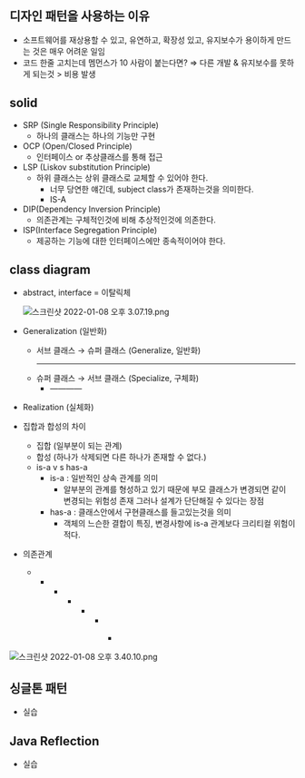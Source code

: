 ## 디자인 패턴을 사용하는 이유

- 소프트웨어를 재상용할 수 있고, 유연하고, 확장성 있고, 유지보수가 용이하게 만드는 것은 매우 어려운 일임
- 코드 한줄 고치는데 멤먼스가 10 사람이 붙는다면? ⇒ 다른 개발 & 유지보수를 못하게 되는것 > 비용 발생

## solid

- SRP (Single Responsibility Principle)
    - 하나의 클래스는 하나의 기능만 구현
- OCP (Open/Closed Principle)
    - 인터페이스 or 추상클래스를 통해 접근
- LSP (Liskov substitution Principle)
    - 하위 클래스는 상위 클래스로 교체할 수 있어야 한다.
        - 너무 당연한 얘긴데, subject class가 존재하는것을 의미한다.
        - IS-A
- DIP(Dependency Inversion Principle)
    - 의존관계는 구체적인것에 비해 추상적인것에 의존한다.
- ISP(Interface Segregation Principle)
    - 제공하는 기능에 대한 인터페이스에만 종속적이어야 한다.

## class diagram

- abstract, interface = 이탈릭체
    
    ![스크린샷 2022-01-08 오후 3.07.19.png](https://s3-us-west-2.amazonaws.com/secure.notion-static.com/a563edcc-2547-4ed8-b94e-412ca98a6e8f/스크린샷_2022-01-08_오후_3.07.19.png)
    
- Generalization (일반화)
    - 서브 클래스 → 슈퍼 클래스 (Generalize, 일반화)
        - - - - - - -
    - 슈퍼 클래스 → 서브 클래스 (Specialize, 구체화)
        - ————
- Realization (실체화)
- 집합과 합성의 차이
    - 집합 (일부분이 되는 관계)
    - 합성 (하나가 삭제되면 다른 하나가 존재할 수 없다.)
    - is-a v s has-a
        - is-a : 일반적인 상속 관계를 의미
            - 알부분의 관계를 형성하고 있기 때문에 부모 클래스가 변경되면 같이 변경되는 위험성 존재 그러나 설계가 단단해질 수 있다는 장점
        - has-a : 클래스안에서 구현클래스를 들고있는것을 의미
            - 객체의 느슨한 결합이 특징, 변경사항에 is-a 관계보다 크리티컬 위험이 적다.
- 의존관계
    - - - - - - - >

![스크린샷 2022-01-08 오후 3.40.10.png](https://s3-us-west-2.amazonaws.com/secure.notion-static.com/2d6d2472-cf0a-489a-81b7-3266ba47a8cb/스크린샷_2022-01-08_오후_3.40.10.png)

## 싱글톤 패턴

- 실습

## Java Reflection

- 실습
